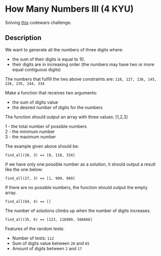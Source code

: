 # How Many Numbers III (4 KYU)

Solving [this](https://www.codewars.com/kata/5877e7d568909e5ff90017e6/train/ruby) codewars challenge.

## Description

We want to generate all the numbers of three digits where:

- the sum of their digits is equal to 10.
- their digits are in increasing order (the numbers may have two or more equal contiguous digits)

The numbers that fulfill the two above constraints are: `118, 127, 136, 145, 226, 235, 244, 334`

Make a function that receives two arguments:

- the sum of digits value
- the desired number of digits for the numbers

The function should output an array with three values: [1,2,3]

1 - the total number of possible numbers </br>
2 - the minimum number </br>
3 - the maximum number </br>

The example given above should be:

`find_all(10, 3) == [8, 118, 334]`

If we have only one possible number as a solution, it should output a result like the one below:

`find_all(27, 3) == [1, 999, 999]`

If there are no possible numbers, the function should output the empty array.

`find_all(64, 4) == []`

The number of solutions climbs up when the number of digits increases.

`find_all(35, 6) == [123, 116999, 566666]`

Features of the random tests:

- Number of tests: `112`
- Sum of digits value between `20` and `65`
- Amount of digits between `2` and `17`
